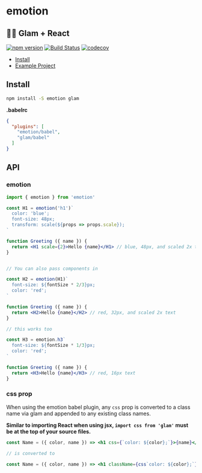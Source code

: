 # emotion

## 👩‍🎤 Glam + React

[![npm version](https://badge.fury.io/js/emotion.svg)](https://badge.fury.io/js/emotion)
[![Build Status](https://travis-ci.org/tkh44/emotion.svg?branch=master)](https://travis-ci.org/tkh44/emotion)
[![codecov](https://codecov.io/gh/tkh44/emotion/branch/master/graph/badge.svg)](https://codecov.io/gh/tkh44/emotion)


-   [Install](#install)
-   [Example Project](https://github.com/tkh44/emotion/tree/master/examples/glam)

## Install

```bash
npm install -S emotion glam
```


**.babelrc**
```json
{
  "plugins": [
    "emotion/babel",
    "glam/babel"
  ]
}
```

## API

### emotion

```jsx
import { emotion } from 'emotion'

const H1 = emotion('h1')`
  color: 'blue';
  font-size: 48px;
  transform: scale(${props => props.scale});
`

function Greeting ({ name }) {
  return <H1 scale={2}>Hello {name}</H1> // blue, 48px, and scaled 2x text
}


// You can also pass components in

const H2 = emotion(H1)`
  font-size: ${fontSize * 2/3}px;
  color: 'red';
`

function Greeting ({ name }) {
  return <H2>Hello {name}</H2> // red, 32px, and scaled 2x text
}

// this works too

const H3 = emotion.h3`
  font-size: ${fontSize * 1/3}px;
  color: 'red';
`

function Greeting ({ name }) {
  return <H3>Hello {name}</H3> // red, 16px text
}
```


### css prop

When using the emotion babel plugin, any `css` prop is converted to a class name via glam and appended to any existing class names.

**Similar to importing React when using jsx, `import css from 'glam'` must be at the top of your source files.**


```jsx harmony
const Name = ({ color, name }) => <h1 css={`color: ${color};`}>{name}</h1>

// is converted to

const Name = ({ color, name }) => <h1 className={css`color: ${color};`}>{name}</h1>
```

